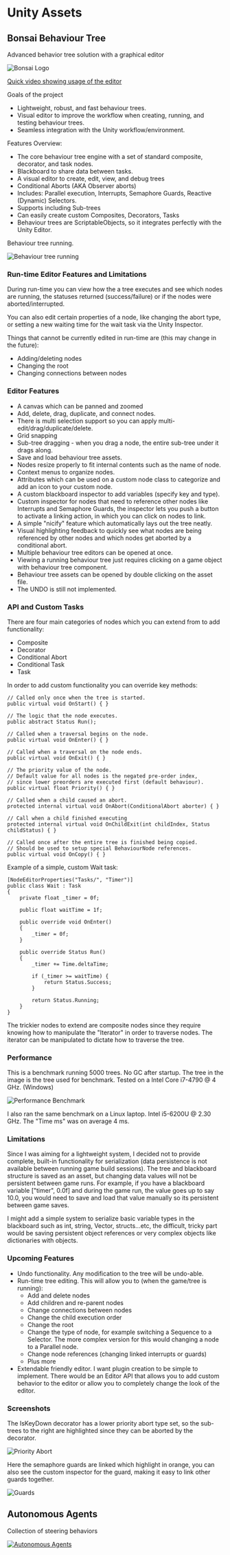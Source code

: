 # Unity Assets

## Bonsai Behaviour Tree
Advanced behavior tree solution with a graphical editor

![Bonsai Logo](http://i.imgur.com/rq9Tfja.png)

[Quick video showing usage of the editor](https://twitter.com/Unit_978/status/870426657781186560)

Goals of the project
- Lightweight, robust, and fast behaviour trees.
- Visual editor to improve the workflow when creating, running, and testing behaviour trees.
- Seamless integration with the Unity workflow/environment.

Features Overview:

- The core behaviour tree engine with a set of standard composite, decorator, and task nodes.
- Blackboard to share data between tasks.
- A visual editor to create, edit, view, and debug trees
- Conditional Aborts (AKA Observer aborts)
- Includes: Parallel execution, Interrupts, Semaphore Guards, Reactive (Dynamic) Selectors.
- Supports including Sub-trees
- Can easily create custom Composites, Decorators, Tasks
- Behaviour trees are ScriptableObjects, so it integrates perfectly with the Unity Editor.

Behaviour tree running.

![Behaviour tree running](http://i.imgur.com/aUe8neD.png)

### Run-time Editor Features and Limitations

During run-time you can view how the a tree executes and see which nodes are running, the statuses returned (success/failure) or if the nodes were aborted/interrupted.

You can also edit certain properties of a node, like changing the abort type, or setting a new waiting time for the wait task via the Unity Inspector.

Things that cannot be currently edited in run-time are (this may change in the future):
- Adding/deleting nodes
- Changing the root
- Changing connections between nodes

### Editor Features

- A canvas which can be panned and zoomed
- Add, delete, drag, duplicate, and connect nodes.
- There is multi selection support so you can apply multi-edit/drag/duplicate/delete.
- Grid snapping
- Sub-tree dragging - when you drag a node, the entire sub-tree under it drags along.
- Save and load behaviour tree assets.
- Nodes resize properly to fit internal contents such as the name of node.
- Context menus to organize nodes.
- Attributes which can be used on a custom node class to categorize and add an icon to your custom node.
- A custom blackboard inspector to add variables (specify key and type).
- Custom inspector for nodes that need to reference other nodes like Interrupts and Semaphore Guards, the inspector lets you push a button to activate a linking action, in which you can click on nodes to link.
- A simple "nicify" feature which automatically lays out the tree neatly.
- Visual highlighting feedback to quickly see what nodes are being referenced by other nodes and which nodes get aborted by a conditional abort.
- Multiple behaviour tree editors can be opened at once.
- Viewing a running behaviour tree just requires clicking on a game object with behaviour tree component.
- Behaviour tree assets can be opened by double clicking on the asset file.
- The UNDO is still not implemented.

### API and Custom Tasks
There are four main categories of nodes which you can extend from to add functionality:

- Composite
- Decorator
- Conditional Abort
- Conditional Task
- Task

In order to add custom functionality you can override key methods:

    // Called only once when the tree is started.
    public virtual void OnStart() { }

    // The logic that the node executes.
    public abstract Status Run();

    // Called when a traversal begins on the node.
    public virtual void OnEnter() { }

    // Called when a traversal on the node ends.
    public virtual void OnExit() { }

    // The priority value of the node.
    // Default value for all nodes is the negated pre-order index,
    // since lower preorders are executed first (default behaviour).
    public virtual float Priority() { }

    // Called when a child caused an abort.
    protected internal virtual void OnAbort(ConditionalAbort aborter) { }

    // Call when a child finished executing
    protected internal virtual void OnChildExit(int childIndex, Status childStatus) { }

    // Called once after the entire tree is finished being copied.
    // Should be used to setup special BehaviourNode references.
    public virtual void OnCopy() { }

Example of a simple, custom Wait task:

    [NodeEditorProperties("Tasks/", "Timer")]
    public class Wait : Task
    {
        private float _timer = 0f;

        public float waitTime = 1f;

        public override void OnEnter()
        {
            _timer = 0f;
        }

        public override Status Run()
        {
            _timer += Time.deltaTime;

            if (_timer >= waitTime) {
                return Status.Success;
            }

            return Status.Running;
        }
    }

The trickier nodes to extend are composite nodes since they require knowing how to manipulate the "Iterator" in order to traverse nodes. The iterator can be manipulated to dictate how to traverse the tree.

### Performance

This is a benchmark running 5000 trees. No GC after startup. The tree in the image is the tree used for benchmark. Tested on a Intel Core i7-4790 @ 4 GHz. (Windows)

![Performance Benchmark](http://i.imgur.com/hm0yHM1.png)

I also ran the same benchmark on a Linux laptop. Intel i5-6200U @ 2.30 GHz. The "Time ms" was on average 4 ms.

### Limitations

Since I was aiming for a lightweight system, I decided not to provide complete, built-in functionality for serialization (data persistence is not available between running  game build sessions). The tree and blackboard structure is saved as an asset, but changing data values will not be persistent between game runs. For example, if you have a blackboard variable ["timer", 0.0f] and during the game run, the value goes up to say 10.0, you would need to save and load that value manually so its persistent between game saves.

I might add a simple system to serialize basic variable types in the blackboard such as int, string, Vector, structs...etc, the difficult, tricky part would be saving persistent object references or very complex objects like dictionaries with objects.

### Upcoming Features

- Undo functionality. Any modification to the tree will be undo-able.
- Run-time tree editing. This will allow you to (when the game/tree is running):
  - Add and delete nodes
  - Add children and re-parent nodes
  - Change connections between nodes
  - Change the child execution order
  - Change the root
  - Change the type of node, for example switching a Sequence to a Selector. The more complex version for this would changing a node to a Parallel node.
  - Change node references (changing linked interrupts or guards)
  - Plus more
- Extendable friendly editor. I want plugin creation to be simple to implement. There would be an Editor API that allows you to add custom behavior to the editor or allow you to completely change the look of the editor.

### Screenshots

The IsKeyDown decorator has a lower priority abort type set, so the sub-trees to the right are highlighted since they can be aborted by the decorator.

![Priority Abort](http://i.imgur.com/S7SVlja.png)

Here the semaphore guards are linked which highlight in orange, you can also see the custom inspector for the guard, making it easy to link other guards together.

![Guards](http://i.imgur.com/9w3f1PE.png)

 ## Autonomous Agents

Collection of steering behaviors

[![Autonomous Agents](https://i.imgur.com/ZRBYoib.png)](https://www.youtube.com/watch?v=O_10_1WDj6Y)
